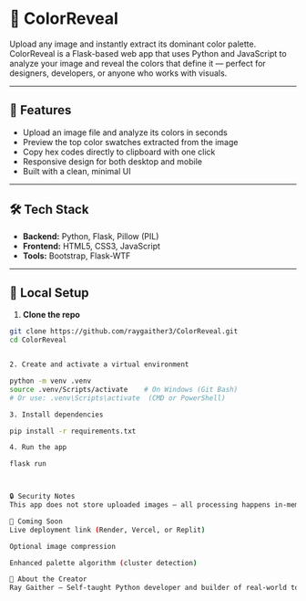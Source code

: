 # 🎨 ColorReveal

Upload any image and instantly extract its dominant color palette. ColorReveal is a Flask-based web app that uses Python and JavaScript to analyze your image and reveal the colors that define it — perfect for designers, developers, or anyone who works with visuals.

---

## 🚀 Features

- Upload an image file and analyze its colors in seconds
- Preview the top color swatches extracted from the image
- Copy hex codes directly to clipboard with one click
- Responsive design for both desktop and mobile
- Built with a clean, minimal UI

---

## 🛠️ Tech Stack

- **Backend:** Python, Flask, Pillow (PIL)
- **Frontend:** HTML5, CSS3, JavaScript
- **Tools:** Bootstrap, Flask-WTF

---


## 🧪 Local Setup

1. **Clone the repo**

```bash
git clone https://github.com/raygaither3/ColorReveal.git
cd ColorReveal


2. Create and activate a virtual environment

python -m venv .venv
source .venv/Scripts/activate    # On Windows (Git Bash)
# Or use: .venv\Scripts\activate  (CMD or PowerShell)

3. Install dependencies

pip install -r requirements.txt

4. Run the app

flask run



🔒 Security Notes
This app does not store uploaded images — all processing happens in-memory during the session.

📌 Coming Soon
Live deployment link (Render, Vercel, or Replit)

Optional image compression

Enhanced palette algorithm (cluster detection)

🙌 About the Creator
Ray Gaither – Self-taught Python developer and builder of real-world tools and full-stack apps. Connect with me on LinkedIn.


